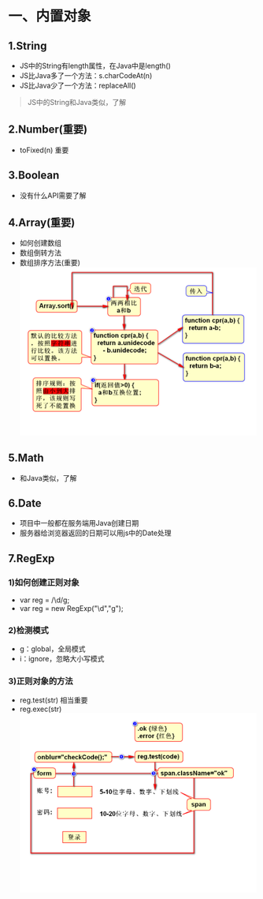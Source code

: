 # 一、内置对象
## 1.String
- JS中的String有length属性，在Java中是length()
- JS比Java多了一个方法：s.charCodeAt(n)
- JS比Java少了一个方法：replaceAll()
> JS中的String和Java类似，了解

## 2.Number(重要)
- toFixed(n) 重要

## 3.Boolean
- 没有什么API需要了解

## 4.Array(重要)
- 如何创建数组
- 数组倒转方法
- 数组排序方法(重要)
![](1.png)

## 5.Math
- 和Java类似，了解

## 6.Date
- 项目中一般都在服务端用Java创建日期
- 服务器给浏览器返回的日期可以用js中的Date处理

## 7.RegExp
### 1)如何创建正则对象
- var reg = /\d/g;
- var reg = new RegExp("\\d","g");

### 2)检测模式
- g：global，全局模式
- i：ignore，忽略大小写模式

### 3)正则对象的方法
- reg.test(str) 相当重要
- reg.exec(str)
![](2.png)

